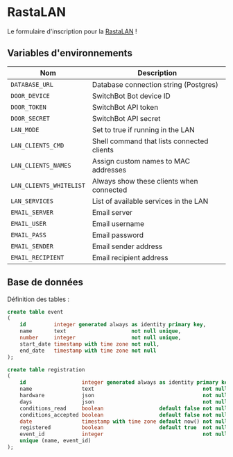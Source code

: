 # RastaLAN

Le formulaire d'inscription pour la [RastaLAN](https://rastalan.ch) !

## Variables d'environnements

| Nom                     | Description                                |
| ----------------------- | ------------------------------------------ |
| `DATABASE_URL`          | Database connection string (Postgres)      |
| `DOOR_DEVICE`           | SwitchBot Bot device ID                    |
| `DOOR_TOKEN`            | SwitchBot API token                        |
| `DOOR_SECRET`           | SwitchBot API secret                       |
| `LAN_MODE`              | Set to true if running in the LAN          |
| `LAN_CLIENTS_CMD`       | Shell command that lists connected clients |
| `LAN_CLIENTS_NAMES`     | Assign custom names to MAC addresses       |
| `LAN_CLIENTS_WHITELIST` | Always show these clients when connected   |
| `LAN_SERVICES`          | List of available services in the LAN      |
| `EMAIL_SERVER`          | Email server                               |
| `EMAIL_USER`            | Email username                             |
| `EMAIL_PASS`            | Email password                             |
| `EMAIL_SENDER`          | Email sender address                       |
| `EMAIL_RECIPIENT`       | Email recipient address                    |

## Base de données

Définition des tables :

```sql
create table event
(
    id         integer generated always as identity primary key,
    name       text                     not null unique,
    number     integer                  not null unique,
    start_date timestamp with time zone not null,
    end_date   timestamp with time zone not null
);

create table registration
(
    id                  integer generated always as identity primary key,
    name                text                                   not null,
    hardware            json                                   not null,
    days                json                                   not null,
    conditions_read     boolean                  default false not null,
    conditions_accepted boolean                  default false not null,
    date                timestamp with time zone default now() not null,
    registered          boolean                  default true  not null,
    event_id            integer                                not null references event,
    unique (name, event_id)
);
```
